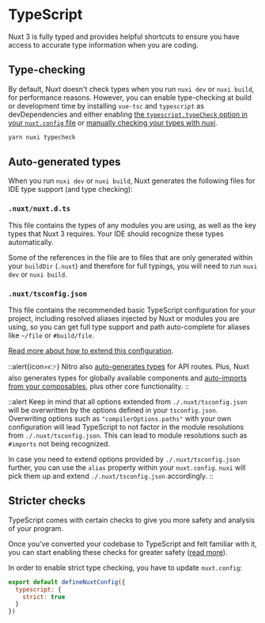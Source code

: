 # TypeScript

Nuxt 3 is fully typed and provides helpful shortcuts to ensure you have access to accurate type information when you are coding.

## Type-checking

By default, Nuxt doesn't check types when you run `nuxi dev` or `nuxi build`, for performance reasons. However, you can enable type-checking at build or development time by installing `vue-tsc` and `typescript` as devDependencies and either enabling [the `typescript.typeCheck` option in your `nuxt.config` file](/api/configuration/nuxt.config#typescript) or [manually checking your types with nuxi](/api/commands/typecheck).

```bash
yarn nuxi typecheck
```

## Auto-generated types

When you run `nuxi dev` or `nuxi build`, Nuxt generates the following files for IDE type support (and type checking):

### `.nuxt/nuxt.d.ts`

This file contains the types of any modules you are using, as well as the key types that Nuxt 3 requires. Your IDE should recognize these types automatically.

Some of the references in the file are to files that are only generated within your `buildDir` (`.nuxt`) and therefore for full typings, you will need to run `nuxi dev` or `nuxi build`.

### `.nuxt/tsconfig.json`

This file contains the recommended basic TypeScript configuration for your project, including resolved aliases injected by Nuxt or modules you are using, so you can get full type support and path auto-complete for aliases like `~/file` or `#build/file`.

[Read more about how to extend this configuration](/guide/directory-structure/tsconfig).

::alert{icon=👉}
Nitro also [auto-generates types](/guide/concepts/server-engine#typed-api-routes) for API routes. Plus, Nuxt also generates types for globally available components and [auto-imports from your composables](/guide/directory-structure/composables), plus other core functionality.
::

::alert
Keep in mind that all options extended from `./.nuxt/tsconfig.json` will be overwritten by the options defined in your `tsconfig.json`.
Overwriting options such as `"compilerOptions.paths"` with your own configuration will lead TypeScript to not factor in the module resolutions from `./.nuxt/tsconfig.json`. This can lead to module resolutions such as `#imports` not being recognized.

In case you need to extend options provided by `./.nuxt/tsconfig.json` further, you can use the `alias` property within your `nuxt.config`. `nuxi` will pick them up and extend `./.nuxt/tsconfig.json` accordingly.
::

## Stricter checks

TypeScript comes with certain checks to give you more safety and analysis of your program.

Once you’ve converted your codebase to TypeScript and felt familiar with it, you can start enabling these checks for greater safety ([read more](https://www.typescriptlang.org/docs/handbook/migrating-from-javascript.html#getting-stricter-checks)).

In order to enable strict type checking, you have to update `nuxt.config`:

```js
export default defineNuxtConfig({
  typescript: {
    strict: true
  }
})
```
